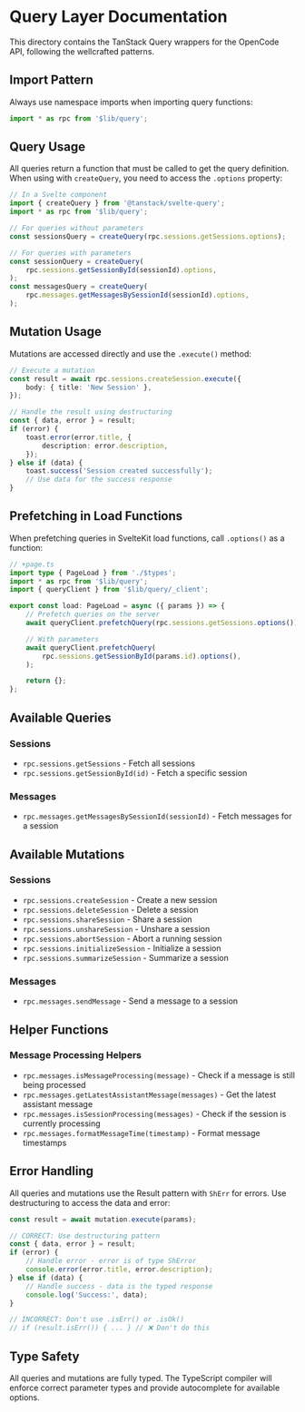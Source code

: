 # Query Layer Documentation

This directory contains the TanStack Query wrappers for the OpenCode API, following the wellcrafted patterns.

## Import Pattern

Always use namespace imports when importing query functions:

```typescript
import * as rpc from '$lib/query';
```

## Query Usage

All queries return a function that must be called to get the query definition. When using with `createQuery`, you need to access the `.options` property:

```typescript
// In a Svelte component
import { createQuery } from '@tanstack/svelte-query';
import * as rpc from '$lib/query';

// For queries without parameters
const sessionsQuery = createQuery(rpc.sessions.getSessions.options);

// For queries with parameters
const sessionQuery = createQuery(
	rpc.sessions.getSessionById(sessionId).options,
);
const messagesQuery = createQuery(
	rpc.messages.getMessagesBySessionId(sessionId).options,
);
```

## Mutation Usage

Mutations are accessed directly and use the `.execute()` method:

```typescript
// Execute a mutation
const result = await rpc.sessions.createSession.execute({
	body: { title: 'New Session' },
});

// Handle the result using destructuring
const { data, error } = result;
if (error) {
	toast.error(error.title, {
		description: error.description,
	});
} else if (data) {
	toast.success('Session created successfully');
	// Use data for the success response
}
```

## Prefetching in Load Functions

When prefetching queries in SvelteKit load functions, call `.options()` as a function:

```typescript
// +page.ts
import type { PageLoad } from './$types';
import * as rpc from '$lib/query';
import { queryClient } from '$lib/query/_client';

export const load: PageLoad = async ({ params }) => {
	// Prefetch queries on the server
	await queryClient.prefetchQuery(rpc.sessions.getSessions.options());

	// With parameters
	await queryClient.prefetchQuery(
		rpc.sessions.getSessionById(params.id).options(),
	);

	return {};
};
```

## Available Queries

### Sessions

- `rpc.sessions.getSessions` - Fetch all sessions
- `rpc.sessions.getSessionById(id)` - Fetch a specific session

### Messages

- `rpc.messages.getMessagesBySessionId(sessionId)` - Fetch messages for a session

## Available Mutations

### Sessions

- `rpc.sessions.createSession` - Create a new session
- `rpc.sessions.deleteSession` - Delete a session
- `rpc.sessions.shareSession` - Share a session
- `rpc.sessions.unshareSession` - Unshare a session
- `rpc.sessions.abortSession` - Abort a running session
- `rpc.sessions.initializeSession` - Initialize a session
- `rpc.sessions.summarizeSession` - Summarize a session

### Messages

- `rpc.messages.sendMessage` - Send a message to a session

## Helper Functions

### Message Processing Helpers

- `rpc.messages.isMessageProcessing(message)` - Check if a message is still being processed
- `rpc.messages.getLatestAssistantMessage(messages)` - Get the latest assistant message
- `rpc.messages.isSessionProcessing(messages)` - Check if the session is currently processing
- `rpc.messages.formatMessageTime(timestamp)` - Format message timestamps

## Error Handling

All queries and mutations use the Result pattern with `ShErr` for errors. Use destructuring to access the data and error:

```typescript
const result = await mutation.execute(params);

// CORRECT: Use destructuring pattern
const { data, error } = result;
if (error) {
	// Handle error - error is of type ShError
	console.error(error.title, error.description);
} else if (data) {
	// Handle success - data is the typed response
	console.log('Success:', data);
}

// INCORRECT: Don't use .isErr() or .isOk()
// if (result.isErr()) { ... } // ❌ Don't do this
```

## Type Safety

All queries and mutations are fully typed. The TypeScript compiler will enforce correct parameter types and provide autocomplete for available options.
